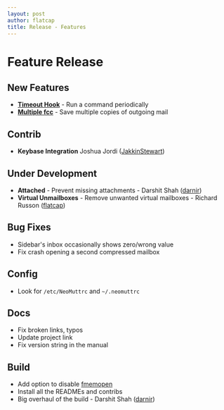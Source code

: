 ```yaml
---
layout: post
author: flatcap
title: Release - Features
---
```


# Feature Release

## New Features
  - [**Timeout Hook**]({{site.url}}/feature/global-hooks) - Run a command periodically
  - [**Multiple fcc**]({{site.url}}/feature/multiple-fcc) - Save multiple copies of outgoing mail

## Contrib
  - **Keybase Integration** Joshua Jordi ([JakkinStewart](https://github.com/JakkinStewart))

## Under Development
  - **Attached** - Prevent missing attachments - Darshit Shah ([darnir](https://github.com/darnir))
  - **Virtual Unmailboxes** - Remove unwanted virtual mailboxes - Richard Russon ([flatcap](https://github.com/flatcap))

## Bug Fixes
  - Sidebar's inbox occasionally shows zero/wrong value
  - Fix crash opening a second compressed mailbox

## Config
  - Look for `/etc/NeoMuttrc` and `~/.neomuttrc`

## Docs
  - Fix broken links, typos
  - Update project link
  - Fix version string in the manual

## Build
  - Add option to disable [fmemopen]({{site.url}}/feature/fmemopen)
  - Install all the READMEs and contribs
  - Big overhaul of the build - Darshit Shah ([darnir](https://github.com/darnir))

